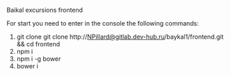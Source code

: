 Baikal excursions frontend

For start you need to enter in the console the following commands:

   1. git clone git clone http://NPillard@gitlab.dev-hub.ru/baykal1/frontend.git && cd frontend
   2. npm i
   3. npm i -g bower
   4. bower i

```
